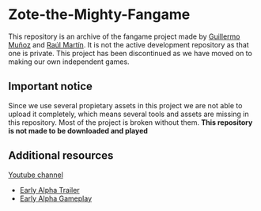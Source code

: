 # Zote-the-Mighty-Fangame
This repository is an archive of the fangame project made by [Guillermo Muñoz](https://github.com/AsperTheDog) and [Raúl Martín](https://github.com/626raul626). It is not the active development repository as that one is private.
This project has been discontinued as we have moved on to making our own independent games.

## Important notice
Since we use several propietary assets in this project we are not able to upload it completely, which means several tools and assets are missing in this repository. Most of the project is broken without them. **This repository is not made to be downloaded and played**

## Additional resources

[Youtube channel](https://www.youtube.com/channel/UCLa6MkCwjkUNvJEwup41A0A?app=desktop)
 - [Early Alpha Trailer](https://youtu.be/q4P7AiaYRQ4)
 - [Early Alpha Gameplay](https://youtu.be/Zn65SlHgJqo)
